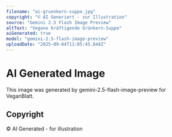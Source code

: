 ```yaml
---
filename: "ai-gruenkern-suppe.jpg"
copyright: "© AI Generiert - zur Illustration"
source: "Gemini 2.5 Flash Image Preview"
altText: "Vegane Kräftigende Grünkern-Suppe"
aiGenerated: true
model: "gemini-2.5-flash-image-preview"
uploadDate: "2025-09-04T11:05:45.844Z"
---
```


# AI Generated Image

This image was generated by gemini-2.5-flash-image-preview for VeganBlatt.

## Copyright
© AI Generated - for illustration
